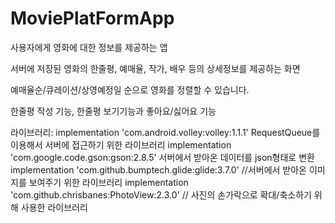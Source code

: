 # MoviePlatFormApp

사용자에게 영화에 대한 정보를 제공하는 앱

서버에 저장된 영화의 한줄평, 예매율, 작가, 배우 등의 상세정보를 제공하는 화면

예매율순/큐레이션/상영예정일 순으로 영화를 정렬할 수 있습니다.

한줄평 작성 기능, 한줄평 보기기능과 좋아요/싫어요 기능

라이브러리:
implementation 'com.android.volley:volley:1.1.1' RequestQueue를 이용해서 서버에 접근하기 위한 라이브러리
implementation 'com.google.code.gson:gson:2.8.5' 서버에서 받아온 데이터를 json형태로 변환
implementation 'com.github.bumptech.glide:glide:3.7.0' //서버에서 받아온 이미지를 보여주기 위한 라이브러리
implementation 'com.github.chrisbanes:PhotoView:2.3.0' // 사진의 손가락으로 확대/축소하기 위해 사용한 라이브러리
